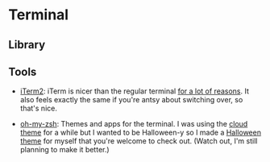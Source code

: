 # Terminal 

## Library

## Tools
- [iTerm2](http://iterm2.com/): iTerm is nicer than the regular terminal [for a lot of reasons](http://iterm2.com/features.html). It also feels exactly the same if you're antsy about switching over, so that's nice.

- [oh-my-zsh](https://github.com/robbyrussell/oh-my-zsh): Themes and apps for the terminal. I was using the [cloud theme](https://github.com/robbyrussell/oh-my-zsh) for a while but I wanted to be Halloween-y so I made a [Halloween theme](https://github.com/hlnvhlms/dotfiles/blob/master/halloween.zsh-theme) for myself that you're welcome to check out. (Watch out, I'm still planning to make it better.)
